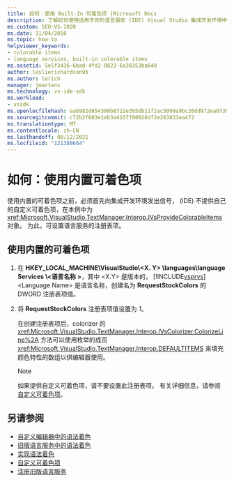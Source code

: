 ```yaml
---
title: 如何：使用 Built-In 可着色项 |Microsoft Docs
description: 了解如何使用适用于你的语言服务 (IDE) Visual Studio 集成开发环境中的内置可着色项。
ms.custom: SEO-VS-2020
ms.date: 11/04/2016
ms.topic: how-to
helpviewer_keywords:
- colorable items
- language services, built-in colorable items
ms.assetid: 5e5f3436-6bad-4fd2-8823-6a30353ba648
author: leslierichardson95
ms.author: lerich
manager: jmartens
ms.technology: vs-ide-sdk
ms.workload:
- vssdk
ms.openlocfilehash: ea6982d854380b8722e395db11f2ac5099a9bc26dd972ea0730cfbfeef586303
ms.sourcegitcommit: c72b2f603e1eb3a4157f00926df2e263831ea472
ms.translationtype: MT
ms.contentlocale: zh-CN
ms.lasthandoff: 08/12/2021
ms.locfileid: "121388664"
---
```

# <a name="how-to-use-built-in-colorable-items"></a>如何：使用内置可着色项
使用内置的可着色项之前，必须首先向集成开发环境发出信号， (IDE) 不提供自己的自定义可着色项，在本例中为 <xref:Microsoft.VisualStudio.TextManager.Interop.IVsProvideColorableItems> 对象。 为此，可设置语言服务的注册表项。

## <a name="to-use-built-in-colorable-items"></a>使用内置的可着色项

1. 在 **HKEY_LOCAL_MACHINE\VisualStudio\\<X. Y> \languages\language Services \\<语言名称 \>**，其中 \<X.Y> 是版本的， [!INCLUDE[vsprvs](../../code-quality/includes/vsprvs_md.md)] \<Language Name> 是语言名称，创建名为 **RequestStockColors** 的 DWORD 注册表项值。

2. 将 **RequestStockColors** 注册表项值设置为 *1*。

    在创建注册表项后，colorizer 的 <xref:Microsoft.VisualStudio.TextManager.Interop.IVsColorizer.ColorizeLine%2A> 方法可以使用枚举的成员 <xref:Microsoft.VisualStudio.TextManager.Interop.DEFAULTITEMS> 来填充颜色特性的数组以供编辑器使用。

   > [!NOTE]
   > 如果提供自定义可着色项，请不要设置此注册表项。 有关详细信息，请参阅 [自定义可着色项](../../extensibility/internals/custom-colorable-items.md)。

## <a name="see-also"></a>另请参阅
- [自定义编辑器中的语法着色](../../extensibility/syntax-coloring-in-custom-editors.md)
- [旧版语言服务中的语法着色](../../extensibility/internals/syntax-coloring-in-a-legacy-language-service.md)
- [实现语法着色](../../extensibility/internals/implementing-syntax-coloring.md)
- [自定义可着色项](../../extensibility/internals/custom-colorable-items.md)
- [注册旧版语言服务](../../extensibility/internals/registering-a-legacy-language-service2.md)

